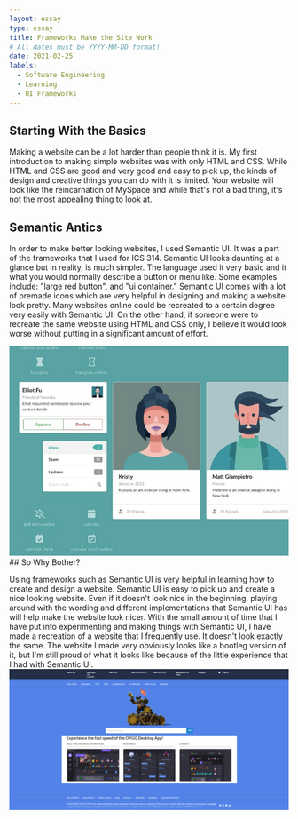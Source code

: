 ```yaml
---
layout: essay
type: essay
title: Frameworks Make the Site Work
# All dates must be YYYY-MM-DD format!
date: 2021-02-25
labels:
  - Software Engineering
  - Learning
  - UI Frameworks
---
```


## Starting With the Basics

Making a website can be a lot harder than people think it is. My first introduction to making simple websites was with only HTML and CSS. While HTML and CSS are good and very good and easy to pick up, the kinds of design and creative things you can do with it is limited. Your website will look like the reincarnation of MySpace and while that's not a bad thing, it's not the most appealing thing to look at.

## Semantic Antics

In order to make better looking websites, I used Semantic UI. It was a part of the frameworks that I used for ICS 314. Semantic UI looks daunting at a glance but in reality, is much simpler. The language used it very basic and it what you would normally describe a button or menu like. Some examples include: "large red button", and "ui container." Semantic UI comes with a lot of premade icons which are very helpful in designing and making a website look pretty. Many websites online could be recreated to a certain degree very easily with Semantic UI. On the other hand, if someone were to recreate the same website using HTML and CSS only, I believe it would look worse without putting in a significant amount of effort. 

<img class="ui medium image" src="../images/semantic-800x600-crop-1-q90.jpg">
## So Why Bother?

Using frameworks such as Semantic UI is very helpful in learning how to create and design a website. Semantic UI is easy to pick up and create a nice looking website. Even if it doesn't look nice in the beginning, playing around with the wording and different implementations that Semantic UI has will help make the website look nicer. With the small amount of time that I have put into experimenting and making things with Semantic UI, I have made a recreation of a website that I frequently use. It doesn't look exactly the same. The website I made very obviously looks like a bootleg version of it, but I'm still proud of what it looks like because of the little experience that I had with Semantic UI.
<img class="ui medium floated image" src="../images/unknown.png">
